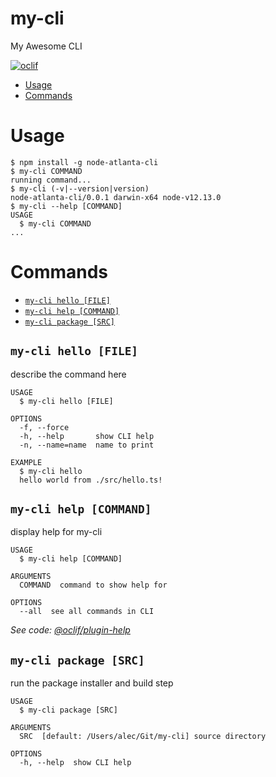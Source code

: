 my-cli
======

My Awesome CLI

[![oclif](https://img.shields.io/badge/cli-oclif-brightgreen.svg)](https://oclif.io)

<!-- toc -->
* [Usage](#usage)
* [Commands](#commands)
<!-- tocstop -->
# Usage
<!-- usage -->
```sh-session
$ npm install -g node-atlanta-cli
$ my-cli COMMAND
running command...
$ my-cli (-v|--version|version)
node-atlanta-cli/0.0.1 darwin-x64 node-v12.13.0
$ my-cli --help [COMMAND]
USAGE
  $ my-cli COMMAND
...
```
<!-- usagestop -->
# Commands
<!-- commands -->
* [`my-cli hello [FILE]`](#my-cli-hello-file)
* [`my-cli help [COMMAND]`](#my-cli-help-command)
* [`my-cli package [SRC]`](#my-cli-package-src)

## `my-cli hello [FILE]`

describe the command here

```
USAGE
  $ my-cli hello [FILE]

OPTIONS
  -f, --force
  -h, --help       show CLI help
  -n, --name=name  name to print

EXAMPLE
  $ my-cli hello
  hello world from ./src/hello.ts!
```

## `my-cli help [COMMAND]`

display help for my-cli

```
USAGE
  $ my-cli help [COMMAND]

ARGUMENTS
  COMMAND  command to show help for

OPTIONS
  --all  see all commands in CLI
```

_See code: [@oclif/plugin-help](https://github.com/oclif/plugin-help/blob/v2.2.3/src/commands/help.ts)_

## `my-cli package [SRC]`

run the package installer and build step

```
USAGE
  $ my-cli package [SRC]

ARGUMENTS
  SRC  [default: /Users/alec/Git/my-cli] source directory

OPTIONS
  -h, --help  show CLI help
```
<!-- commandsstop -->
